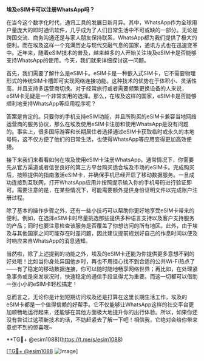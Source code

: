 **埃及eSIM卡可以注册WhatsApp吗？**

在当今这个数字化时代，通讯工具的发展日新月异。其中，WhatsApp作为全球用户量庞大的即时通讯软件，几乎成为了人们日常生活中不可或缺的一部分。无论是跨国交流、商务沟通还是与家人朋友保持联系，WhatsApp都为我们提供了极大的便利。而在埃及这样一个充满历史与现代交融气息的国家，通讯方式也在迅速变革中。近年来，随着eSIM技术的普及，越来越多的人开始关注埃及eSIM卡是否能够支持WhatsApp的使用。今天，我们就来详细探讨这一问题。

首先，我们需要了解什么是eSIM卡。eSIM卡是一种嵌入式SIM卡，它不需要物理形式的传统SIM卡槽即可实现网络连接功能。这种技术的优势在于体积小、灵活性高，并且支持多运营商切换。对于经常旅行或者需要频繁更换设备的人来说，eSIM卡无疑是一个非常实用的选择。那么，在埃及这样的国家，eSIM卡是否能够顺利地支持WhatsApp等应用程序呢？

答案是肯定的。只要你的手机支持eSIM功能，并且所购买的eSIM卡兼容当地网络运营商的服务协议，那么在埃及使用eSIM卡注册和使用WhatsApp是没有问题的。事实上，很多国际游客和长期居住者选择通过eSIM卡获取临时或永久的本地号码，这不仅方便了他们的日常生活，也使得WhatsApp等应用变得更加高效便捷。

接下来我们来看看如何在埃及使用eSIM卡注册WhatsApp。通常情况下，你需要先从官方渠道或者信誉良好的第三方平台购买适合埃及市场的eSIM卡。完成购买后，按照提供的指南激活eSIM卡，并确保手机已经开启了移动数据服务。一旦成功连接到互联网，打开WhatsApp应用并按照提示输入你的手机号码进行验证即可。需要注意的是，在某些情况下，可能需要额外提供身份证明文件以完成账户注册过程。

除了基本的操作步骤之外，还有一些小技巧可以帮助你更好地享受eSIM卡带来的便利。例如，在选择eSIM卡时尽量挑选那些提供多种语言支持以及客户支持服务的产品；同时也要注意检查该服务是否覆盖了你想访问的所有地区。此外，由于埃及与其他国家之间可能存在时差问题，因此建议提前规划好自己的作息时间以便及时响应来自WhatsApp的消息通知。

当然啦，除了上述提到的功能之外，埃及的eSIM卡还能为你提供更多意想不到的好处哦！比如当你身处异国他乡时，再也不用担心找不到合适的公共Wi-Fi热点了——有了稳定的移动数据连接，你可以随时随地畅享网络世界；再比如，在处理紧急事务或是突发状况时，快速稳定的通信手段显得尤为重要。而这一切都可以借助一张小小的eSIM卡轻松搞定！

总而言之，无论你是计划短期访问埃及还是打算在这里长期生活工作，埃及的eSIM卡都是一个值得信赖的好帮手。它不仅能够让WhatsApp这样的社交平台更加顺畅地运行起来，还能够在其他方面极大地提升你的出行体验。所以，如果你还没有尝试过这项新技术的话，不妨赶紧去了解一下吧！相信我，它绝对会给你带来意想不到的惊喜哦~

**TG💪+ @esim1088](https://t.me/s/esim1088)

[[TG💪+ @esim1088](https://t.me/s/esim1088) ![Image](https://i.postimg.cc/4NQfJmqS/Snipaste-2025-05-13-00-14-12.png)]